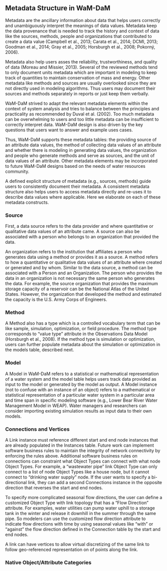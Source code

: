 ## Metadata Structure in WaM-DaM
Metadata are the ancillary information about data that helps users correctly and unambiguously interpret the meanings of data values. Metadata keep the data provenance that is needed to track the history and context of data like the sources, methods, people and organizations that contributed to create a data value (Campbell et al., 2013; Carata et al., 2014; DCMI, 2013; Goodman et al., 2014; Gray et al., 2005; Horsburgh et al., 2008; Pokorný, 2006). 

Metadata also help users asses the reliability, trustworthiness, and quality of data (Moreau and Missier, 2013). Several of the reviewed methods tend to only document units metadata which are important in modeling to keep track of quantities to maintain conservation of mass and energy. Other metadata like methods and sources are usually overlooked since they are not directly used in modeling algorithms. Thus users may document their sources and methods separately in reports or just keep them verbally.  

WaM-DaM strived to adapt the relevant metadata elements within the context of system analysis and tries to balance between the principles and practicality as recommended by Duval et al. (2002). Too much metadata can be overwhelming to users and too little metadata can be insufficient to correctly interpret data. WaM-DaM design is also driven by the key questions that users want to answer and example uses cases. 

Thus, WaM-DaM supports these metadata tables: the providing source of an attribute data values, the method of collecting data values of an attribute and whether there is modeling in generating data values, the organization and people who generate methods and serve as sources, and the unit of data values of an attribute. Other metadata elements may be incorporated to future WaM-DaM designs based on the needs of water resources community. 

A defined explicit structure of metadata (e.g., sources, methods) guide users to consistently document their metadata. A consistent metadata structure also helps users to access metadata directly and re-uses it to describe data values where applicable. Here we elaborate on each of these metadata constructs. 


### Source
First, a data source refers to the data provider and where quantitative or qualitative data values of an attribute came. A source can also be associated with a person who belongs to an organization that provided the data. 

An organization refers to the institution that affiliates a person who generates data using a method or provides it as a source. A method refers to how a quantitative or qualitative data values of an attribute where created or generated and by whom. Similar to the data source, a method can be associated with a Person and an Organization. The person who provides the data in an organization is not necessary the same person who generates the data. For example, the source organization that provides the maximum storage capacity of a reservoir can be the National Atlas of the United States. However, the organization that developed the method and estimated the capacity is the U.S. Army Corps of Engineers.

### Method
A Method also has a type which is a controlled vocabulary term that can be like sample, simulation, optimization, or field procedure. The method type corresponds to “value type” attribute in the Observations Data Model (Horsburgh et al., 2008). If the method type is simulation or optimization, users can further populate metadata about the simulation or optimization in the models table, described next.

### Model
A Model in WaM-DaM refers to a statistical or mathematical representation of a water system and the model table helps users track data provided as input to the model or generated by the model as output. A Model instance (not to confuse with an instance of an object) refers to a mathematical or statistical representation of a particular water system in a particular area and time span in specific modeling software (e.g., Lower Bear River Water Management Model in WEAP). Water managers and researchers can consider importing existing simulation results as input data to their own models. 

### Connections and Vertices 
A Link instance must reference different start and end node instances that are already populated in the Instances table. Future work can implement software business rules to maintain the integrity of network connectivity by enforcing the rules above. Additional software business rules on connections can constraint what Object Types can connect with what node Object Types. For example, a “wastewater pipe” link Object Type can only connect to a list of node Object Types like a house node, but it cannot connect to “drinking water supply” node. If the user wants to specify a bi-directional link, they can add a second Connections instance in the opposite direction that reverses the start and end nodes. 

To specify more complicated seasonal flow directions, the user can define a customized Object Type with link topology that has a “Flow Direction” attribute. For examples, water utilities can pump water uphill to a storage tank in the winter and release it downhill in the summer through the same pipe. So modelers can use the customized flow direction attribute to indicate flow directions with time by using seasonal values like “with” or “against” the flow direction defined in the Connection table by the start and end nodes.

A link can have vertices to allow virtual discretizing of the same link to follow geo-referenced representation on of points along the link. 

### Native Object/Attribute Categories 


